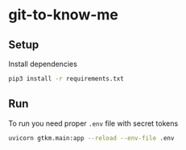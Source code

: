 # git-to-know-me

## Setup

Install dependencies

```bash
pip3 install -r requirements.txt
```

## Run

To run you need proper `.env` file with secret tokens

```bash
uvicorn gtkm.main:app --reload --env-file .env
```
